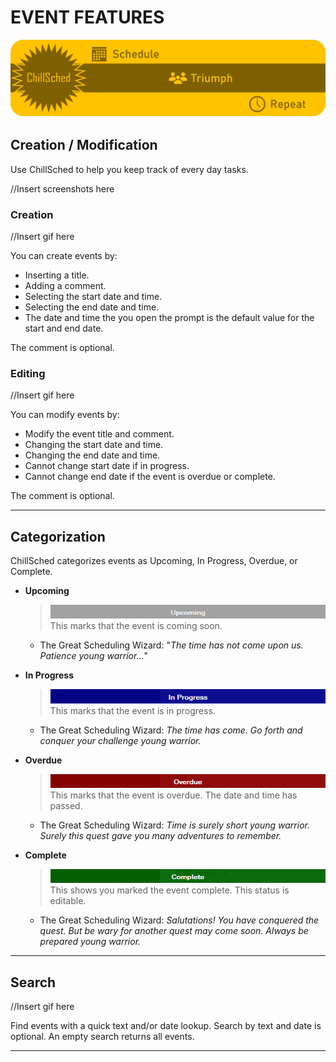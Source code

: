# EVENT FEATURES

[![Image](../resources/ChillSchedheader.png)](../.)

## Creation / Modification

Use ChillSched to help you keep track of every day tasks.

//Insert screenshots here

### Creation

//Insert gif here

You can create events by:

- Inserting a title.
- Adding a comment.
- Selecting the start date and time.
- Selecting the end date and time.
- The date and time the you open the prompt is the default value for the start and end date.

The comment is optional.

### Editing

//Insert gif here

You can modify events by:

- Modify the event title and comment.
- Changing the start date and time.
- Changing the end date and time.
- Cannot change start date if in progress.
- Cannot change end date if the event is overdue or complete.

The comment is optional.

---

## Categorization

ChillSched categorizes events as Upcoming, In Progress, Overdue, or Complete.

- **Upcoming**
  > ![Image](../resources/Upcoming.png)  
  > This marks that the event is coming soon.
  - The Great Scheduling Wizard: "*The time has not come upon us. Patience young warrior...*"

- **In Progress**
  > ![Image](../resources/InProgress.png)  
  > This marks that the event is in progress.
  - The Great Scheduling Wizard: *The time has come. Go forth and conquer your challenge young warrior.*

- **Overdue**
  > ![Image](../resources/Overdue.png)  
  > This marks that the event is overdue. The date and time has passed.
  - The Great Scheduling Wizard: *Time is surely short young warrior. Surely this quest gave you many adventures to remember.*

- **Complete**
  > ![Image](../resources/Complete.png)  
  > This shows you marked the event complete. This status is editable.
  - The Great Scheduling Wizard: *Salutations! You have conquered the quest. But be wary for another quest may come soon. Always be prepared young warrior.*

---

## Search

//Insert gif here

Find events with a quick text and/or date lookup. Search by text and date is optional. An empty search returns all events.

---
